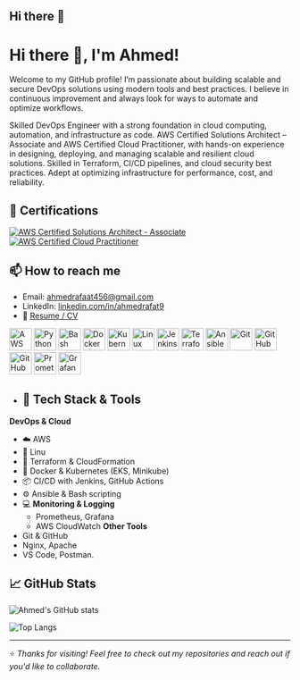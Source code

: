 ## Hi there 👋
# Hi there 👋, I'm Ahmed!
Welcome to my GitHub profile! I’m passionate about building scalable and secure DevOps solutions using modern tools and best practices. I believe in continuous improvement and always look for ways to automate and optimize workflows.

Skilled DevOps Engineer with a strong foundation in cloud computing, automation, and infrastructure as code. AWS Certified
Solutions Architect – Associate and AWS Certified Cloud Practitioner, with hands-on experience in designing, deploying, and
managing scalable and resilient cloud solutions. Skilled in Terraform, CI/CD pipelines, and cloud security best practices. Adept at
optimizing infrastructure for performance, cost, and reliability.



## 🏅 Certifications


[![AWS Certified Solutions Architect - Associate](https://images.credly.com/size/100x100/images/0e284c3f-5164-4b21-8660-0d84737941bc/image.png)](https://www.credly.com/badges/e09e3eab-7fa4-4b0e-ae50-48dbff30422b/linked_in)
[![AWS Certified Cloud Practitioner](https://images.credly.com/size/100x100/images/00634f82-b07f-4bbd-a6bb-53de397fc3a6/image.png)](https://www.credly.com/badges/5bdd358c-5e8b-4db8-8282-a03b722b7dbc/linked_in)


## 📫 How to reach me
- Email: ahmedrafaat456@gmail.com
- LinkedIn: [linkedin.com/in/ahmedrafat9](https://www.linkedin.com/in/ahmedrafat9/)
- 💼 [Resume / CV](https://drive.google.com/drive/folders/1-Fcs6OL2Rdxi1KNyL4aU0Bh5KguOrwQn?usp=sharing)


<p align="left">
  <img src="https://unpkg.com/aws-icons@latest/icons/CATEGORY/ICON_SVG_NAME.svg" alt="AWS" width="40" height="40"/>
  <img src="https://cdn.jsdelivr.net/gh/devicons/devicon/icons/python/python-original.svg" alt="Python" width="40" height="40"/>
  <img src="https://cdn.jsdelivr.net/gh/devicons/devicon/icons/bash/bash-original.svg" alt="Bash" width="40" height="40"/>
  <img src="https://cdn.jsdelivr.net/gh/devicons/devicon/icons/docker/docker-original.svg" alt="Docker" width="40" height="40"/>
  <img src="https://cdn.jsdelivr.net/gh/devicons/devicon/icons/kubernetes/kubernetes-plain.svg" alt="Kubernetes" width="40" height="40"/>
  <img src="https://cdn.jsdelivr.net/gh/devicons/devicon/icons/linux/linux-original.svg" alt="Linux" width="40" height="40"/>
  <img src="https://cdn.jsdelivr.net/gh/devicons/devicon/icons/jenkins/jenkins-original.svg" alt="Jenkins" width="40" height="40"/>
  <img src="https://cdn.jsdelivr.net/gh/devicons/devicon/icons/terraform/terraform-original.svg" alt="Terraform" width="40" height="40"/>
  <img src="https://cdn.jsdelivr.net/gh/devicons/devicon/icons/ansible/ansible-original.svg" alt="Ansible" width="40" height="40"/>
  <img src="https://cdn.jsdelivr.net/gh/devicons/devicon/icons/git/git-original.svg" alt="Git" width="40" height="40"/>
  <img src="https://cdn.jsdelivr.net/gh/devicons/devicon/icons/github/github-original.svg" alt="GitHub" width="40" height="40"/>
  <img src="https://cdn.jsdelivr.net/gh/devicons/devicon/icons/githubactions/githubactions-original.svg" alt="GitHub Actions" width="40" height="40"/>
  <img src="https://www.vectorlogo.zone/logos/prometheusio/prometheusio-icon.svg" alt="Prometheus" width="40" height="40"/>
  <img src="https://www.vectorlogo.zone/logos/grafana/grafana-icon.svg" alt="Grafana" width="40" height="40"/>

</p>


- ## 🔧 Tech Stack & Tools
**DevOps & Cloud**
- ☁️ AWS
- 🐧 Linu
- 🔧 Terraform & CloudFormation
- 🐳 Docker & Kubernetes (EKS, Minikube)
- 📦 CI/CD with Jenkins, GitHub Actions
- ⚙️ Ansible & Bash scripting
- 💻 **Monitoring & Logging**
    - Prometheus, Grafana
    - AWS CloudWatch
 **Other Tools**
- Git & GitHub
- Nginx, Apache
- VS Code, Postman.



## 📈 GitHub Stats

![Ahmed's GitHub stats](https://github-readme-stats.vercel.app/api?username=ahmedrafat9&show_icons=true&theme=tokyonight)

![Top Langs](https://github-readme-stats.vercel.app/api/top-langs/?username=Ahmedrafat9&layout=compact&theme=tokyonight)





---

⭐️ _Thanks for visiting! Feel free to check out my repositories and reach out if you'd like to collaborate._  

